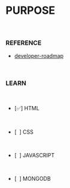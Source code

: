 # PURPOSE
<br/>

### REFERENCE

 - [developer-roadmap](https://github.com/goodjack/developer-roadmap-chinese) 

<br/>

### LEARN<br/>

<br/>

 - [✅] HTML<br/>

<br/>

 - [&nbsp; ] CSS<br/>

<br/>

 - [&nbsp; ] JAVASCRIPT<br/>

<br/>

 - [&nbsp; ] MONGODB<br/>



<br/>
